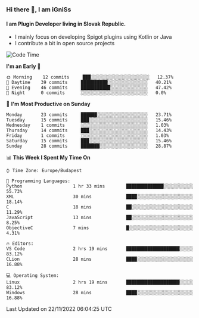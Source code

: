 ### Hi there 👋, I am iGniSs

#### I am Plugin Developer living in Slovak Republic.
- I mainly focus on developing Spigot plugins using Kotlin or Java
- I contribute a bit in open source projects

<!--START_SECTION:waka-->
![Code Time](http://img.shields.io/badge/Code%20Time-963%20hrs%2047%20mins-blue)

**I'm an Early 🐤** 

```text
🌞 Morning    12 commits     ███░░░░░░░░░░░░░░░░░░░░░░   12.37% 
🌆 Daytime    39 commits     ██████████░░░░░░░░░░░░░░░   40.21% 
🌃 Evening    46 commits     ███████████░░░░░░░░░░░░░░   47.42% 
🌙 Night      0 commits      ░░░░░░░░░░░░░░░░░░░░░░░░░   0.0%

```
📅 **I'm Most Productive on Sunday** 

```text
Monday       23 commits     ██████░░░░░░░░░░░░░░░░░░░   23.71% 
Tuesday      15 commits     ███░░░░░░░░░░░░░░░░░░░░░░   15.46% 
Wednesday    1 commits      ░░░░░░░░░░░░░░░░░░░░░░░░░   1.03% 
Thursday     14 commits     ███░░░░░░░░░░░░░░░░░░░░░░   14.43% 
Friday       1 commits      ░░░░░░░░░░░░░░░░░░░░░░░░░   1.03% 
Saturday     15 commits     ███░░░░░░░░░░░░░░░░░░░░░░   15.46% 
Sunday       28 commits     ███████░░░░░░░░░░░░░░░░░░   28.87%

```


📊 **This Week I Spent My Time On** 

```text
⌚︎ Time Zone: Europe/Budapest

💬 Programming Languages: 
Python                   1 hr 33 mins        ██████████████░░░░░░░░░░░   55.73% 
XML                      30 mins             ████░░░░░░░░░░░░░░░░░░░░░   18.14% 
C                        18 mins             ██░░░░░░░░░░░░░░░░░░░░░░░   11.29% 
JavaScript               13 mins             ██░░░░░░░░░░░░░░░░░░░░░░░   8.25% 
ObjectiveC               7 mins              █░░░░░░░░░░░░░░░░░░░░░░░░   4.31%

🔥 Editors: 
VS Code                  2 hrs 19 mins       ████████████████████░░░░░   83.12% 
CLion                    28 mins             ████░░░░░░░░░░░░░░░░░░░░░   16.88%

💻 Operating System: 
Linux                    2 hrs 19 mins       ████████████████████░░░░░   83.12% 
Windows                  28 mins             ████░░░░░░░░░░░░░░░░░░░░░   16.88%

```


 Last Updated on 22/11/2022 06:04:25 UTC
<!--END_SECTION:waka-->
